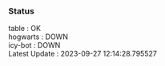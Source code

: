 ### Status


table : OK  
hogwarts : DOWN  
icy-bot : DOWN  
Latest Update : 2023-09-27 12:14:28.795527
